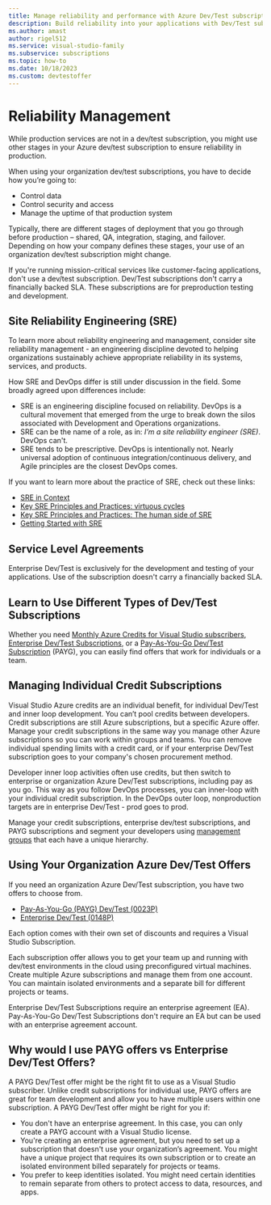 ```yaml
---
title: Manage reliability and performance with Azure Dev/Test subscriptions
description: Build reliability into your applications with Dev/Test subscriptions. 
ms.author: amast
author: rigel512
ms.service: visual-studio-family
ms.subservice: subscriptions
ms.topic: how-to
ms.date: 10/18/2023
ms.custom: devtestoffer
---
```


# Reliability Management  

While production services are not in a dev/test subscription, you might use other stages in your Azure dev/test subscription to ensure reliability in production.  

When using your organization dev/test subscriptions, you have to decide how you’re going to:  

- Control data  
- Control security and access  
- Manage the uptime of that production system  

Typically, there are different stages of deployment that you go through before production – shared, QA, integration, staging, and failover. Depending on how your company defines these stages, your use of an organization dev/test subscription might change.  

If you're running mission-critical services like customer-facing applications, don't use a dev/test subscription. Dev/Test subscriptions don't carry a financially backed SLA. These subscriptions are for preproduction testing and development.  

## Site Reliability Engineering (SRE)  

To learn more about reliability engineering and management, consider site reliability management - an engineering discipline devoted to helping organizations sustainably achieve appropriate reliability in its systems, services, and products.  

How SRE and DevOps differ is still under discussion in the field. Some broadly agreed upon differences include:  

- SRE is an engineering discipline focused on reliability. DevOps is a cultural movement that emerged from the urge to break down the silos associated with Development and Operations organizations.  
- SRE can be the name of a role, as in: *I’m a site reliability engineer (SRE)*. DevOps can't.
- SRE tends to be prescriptive. DevOps is intentionally not. Nearly universal adoption of continuous integration/continuous delivery, and Agile principles are the closest DevOps comes.  

If you want to learn more about the practice of SRE, check out these links:  

- [SRE in Context](/training/modules/intro-to-site-reliability-engineering/3-sre-in-context)  
- [Key SRE Principles and Practices: virtuous cycles](/training/modules/intro-to-site-reliability-engineering/4-key-principles-1-virtuous-cycles)  
- [Key SRE Principles and Practices: The human side of SRE](/training/modules/intro-to-site-reliability-engineering/5-key-principles-2-human-side-of-sre)  
- [Getting Started with SRE](/training/modules/intro-to-site-reliability-engineering/6-getting-started)  

## Service Level Agreements  

Enterprise Dev/Test is exclusively for the development and testing of your applications. Use of the subscription doesn't carry a financially backed SLA.  

## Learn to Use Different Types of Dev/Test Subscriptions  

Whether you need [Monthly Azure Credits for Visual Studio subscribers](https://azure.microsoft.com/pricing/member-offers/msdn-benefits-details/), [Enterprise Dev/Test Subscriptions](https://azure.microsoft.com/offers/ms-azr-0148p/), or a [Pay-As-You-Go Dev/Test Subscription](https://azure.microsoft.com/offers/ms-azr-0023p/) (PAYG), you can easily find offers that work for individuals or a team.  

## Managing Individual Credit Subscriptions  

Visual Studio Azure credits are an individual benefit, for individual Dev/Test and inner loop development. You can’t pool credits between developers. Credit subscriptions are still Azure subscriptions, but a specific Azure offer. Manage your credit subscriptions in the same way you manage other Azure subscriptions so you can work within groups and teams. You can remove individual spending limits with a credit card, or if your enterprise Dev/Test subscription goes to your company's chosen procurement method.  

Developer inner loop activities often use credits, but then switch to enterprise or organization Azure Dev/Test subscriptions, including pay as you go. This way as you follow DevOps processes, you can inner-loop with your individual credit subscription. In the DevOps outer loop, nonproduction targets are in enterprise Dev/Test - prod goes to prod.  

Manage your credit subscriptions, enterprise dev/test subscriptions, and PAYG subscriptions and segment your developers using [management groups](../../governance/management-groups/how-to/protect-resource-hierarchy.md) that each have a unique hierarchy.  

## Using Your Organization Azure Dev/Test Offers  

If you need an organization Azure Dev/Test subscription, you have two offers to choose from.  

- [Pay-As-You-Go (PAYG) Dev/Test (0023P)](https://azure.microsoft.com/offers/ms-azr-0023p/)  
- [Enterprise Dev/Test (0148P)](https://azure.microsoft.com/offers/ms-azr-0148p/)  

Each option comes with their own set of discounts and requires a Visual Studio Subscription.

Each subscription offer allows you to get your team up and running with dev/test environments in the cloud using preconfigured virtual machines. Create multiple Azure subscriptions and manage them from one account. You can maintain isolated environments and a separate bill for different projects or teams.  

Enterprise Dev/Test Subscriptions require an enterprise agreement (EA). Pay-As-You-Go Dev/Test Subscriptions don't require an EA but can be used with an enterprise agreement account.  

## Why would I use PAYG offers vs Enterprise Dev/Test Offers?  

A PAYG Dev/Test offer might be the right fit to use as a Visual Studio subscriber. Unlike credit subscriptions for individual use, PAYG offers are great for team development and allow you to have multiple users within one subscription. A PAYG Dev/Test offer might be right for you if:  

- You don't have an enterprise agreement. In this case, you can only create a PAYG account with a Visual Studio license.  
- You're creating an enterprise agreement, but you need to set up a subscription that doesn't use your organization’s agreement. You might have a unique project that requires its own subscription or to create an isolated environment billed separately for projects or teams.  
- You prefer to keep identities isolated. You might need certain identities to remain separate from others to protect access to data, resources, and apps.  
